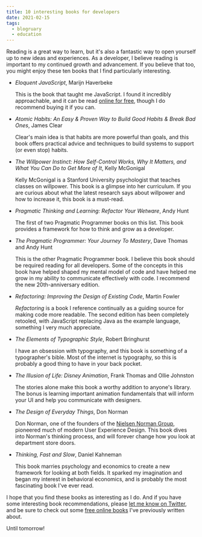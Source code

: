 ```yaml
---
title: 10 interesting books for developers
date: 2021-02-15
tags: 
  - blogruary
  - education
---
```


Reading is a great way to learn, but it's also a fantastic way to open yourself up to new ideas and experiences. As a developer, I believe reading is important to my continued growth and advancement. If you believe that too, you might enjoy these ten books that I find particularly interesting.

- *Eloquent JavaScript*, Marijn Haverbeke

    This is the book that taught me JavaScript. I found it incredibly approachable, and it can be read [online for free](https://eloquentjavascript.net), though I do recommend buying it if you can.

- *Atomic Habits: An Easy & Proven Way to Build Good Habits & Break Bad Ones*, James Clear

    Clear's main idea is that habits are more powerful than goals, and this book offers practical advice and techniques to build systems to support (or even stop) habits.

- *The Willpower Instinct: How Self-Control Works, Why It Matters, and What You Can Do to Get More of It*, Kelly McGonigal

    Kelly McGonigal is a Stanford University psychologist that teaches classes on willpower. This book is a glimpse into her curriculum. If you are curious about what the latest research says about willpower and how to increase it, this book is a must-read. 

- *Pragmatic Thinking and Learning: Refactor Your Wetware*, Andy Hunt

    The first of two Pragmatic Programmer books on this list. This book provides a framework for how to think and grow as a developer.

- *The Pragmatic Programmer: Your Journey To Mastery*, Dave Thomas and Andy Hunt

    This is the other Pragmatic Programmer book. I believe this book should be required reading for all developers. Some of the concepts in this book have helped shaped my mental model of code and have helped me grow in my ability to communicate effectively with code. I recommend the new 20th-anniversary edition.

- *Refactoring: Improving the Design of Existing Code*, Martin Fowler

    *Refactoring* is a book I reference continually as a guiding source for making code more readable. The second edition has been completely retooled, with JavaScript replacing Java as the example language, something I very much appreciate.

- *The Elements of Typographic Style*, Robert Bringhurst

    I have an obsession with typography, and this book is something of a typographer's bible. Most of the internet is typography, so this is probably a good thing to have in your back pocket.

- *The Illusion of Life: Disney Animation*, Frank Thomas and Ollie Johnston

    The stories alone make this book a worthy addition to anyone's library. The bonus is learning important animation fundamentals that will inform your UI and help you communicate with designers.

- *The Design of Everyday Things*, Don Norman

    Don Norman, one of the founders of the [Nielsen Norman Group](https://www.nngroup.com), pioneered much of modern User Experience Design. This book dives into Norman's thinking process, and will forever change how you look at department store doors.

- *Thinking, Fast and Slow*, Daniel Kahneman

    This book marries psychology and economics to create a new framework for looking at both fields. It sparked my imagination and began my interest in behavioral economics, and is probably the most fascinating book I've ever read.

I hope that you find these books as interesting as I do. And if you have some interesting book recommendations, please [let me know on Twitter](https://twitter.com/therealboone), and be sure to check out some [free online books](https://www.falldowngoboone.com/blog/free-online-web-design-and-dev-books/) I've previously written about.

Until tomorrow!